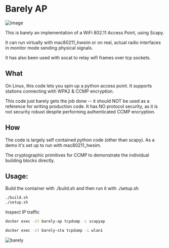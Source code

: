 # Barely AP

![image](https://github.com/spr-networks/barely-ap/assets/37549748/767c4706-a62b-41cd-b226-5ffbe05452fa)

This is barely an implementation of a WiFi 802.11 Access Point, using Scapy. 

It can run virtually with mac80211_hwsim or on real, actual radio interfaces in monitor mode sending physical signals. 

It has also been used with socat to relay wifi frames over tcp sockets.

## What

On Linux, this code lets you spin up a python access point. It supports stations connecting with WPA2 & CCMP encryption.

This code just barely gets the job done -- it should NOT be used as a reference
for writing production code. It has NO protocol security, as it is not security
robust despite performing authenticated CCMP encryption.

## How
The code is largely self contained python code (other than scapy). As a demo it's set up to run with mac80211_hwsim.

The cryptographic primitives for CCMP to demonstrate the individual building blocks directly.

## Usage:

Build the container with ./build.sh and then run it with ./setup.sh

```bash
./build.sh
./setup.sh
```

Inspect IP traffic
```bash
docker exec -it barely-ap tcpdump -i scapyap
```

```bash
docker exec -it barely-sta tcpdump -i wlan1
```

![barely](https://user-images.githubusercontent.com/37549748/233030013-214c7324-cf6e-4e91-87ba-a9e0366cafce.png)
